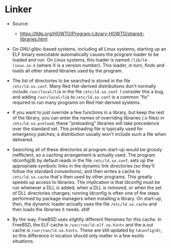 # Linker

- Source:
  - https://tldp.org/HOWTO/Program-Library-HOWTO/shared-libraries.html

- On GNU glibc-based systems, including all Linux systems, starting up an ELF
  binary executable automatically causes the program loader to be loaded and run.
  On Linux systems, this loader is named `/lib/ld-linux.so.X` (where X is a
  version number). This loader, in turn, finds and loads all other shared
  libraries used by the program.

- The list of directories to be searched is stored in the file `/etc/ld.so.conf`.
  Many Red Hat-derived distributions don't normally include `/usr/local/lib` in
  the file `/etc/ld.so.conf`. I consider this a bug, and adding `/usr/local/lib`
  to `/etc/ld.so.conf` is a common "fix" required to run many programs on Red
  Hat-derived systems.

- If you want to just override a few functions in a library, but keep the rest of
  the library, you can enter the names of overriding libraries (.o files) in
  `/etc/ld.so.preload`; these "preloading" libraries will take precedence over
  the standard set. This preloading file is typically used for emergency patches;
  a distribution usually won't include such a file when delivered.

- Searching all of these directories at program start-up would be grossly
  inefficient, so a caching arrangement is actually used. The program ldconfig(8)
  by default reads in the file `/etc/ld.so.conf`, sets up the appropriate
  symbolic links in the dynamic link directories (so they'll follow the standard
  conventions), and then writes a cache to `/etc/ld.so.cache` that's then used by
  other programs. This greatly speeds up access to libraries. The implication is
  that ldconfig must be run whenever a DLL is added, when a DLL is removed, or
  when the set of DLL directories changes; running ldconfig is often one of the
  steps performed by package managers when installing a library. On start-up,
  then, the dynamic loader actually uses the file `/etc/ld.so.cache` and then
  loads the libraries it needs.
  sfdf

- By the way, FreeBSD uses slightly different filenames for this cache. In
  FreeBSD, the ELF cache is `/var/run/ld-elf.so.hints` and the a.out cache is
  `/var/run/ld.so.hints`. These are still updated by `ldconfig(8)`, so this
  difference in location should only matter in a few exotic situations.
